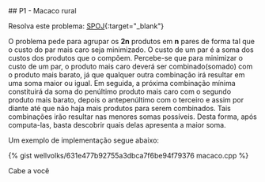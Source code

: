 <div id="macaco">
 
 </div>
## P1 - Macaco rural

Resolva este problema:
[SPOJ][spoj-MACACOMG]{:target="_blank"}

O problema pede para agrupar os <b>2n</b> produtos em <b>n</b> pares de forma tal que o custo do par mais caro seja minimizado. O custo de um par é a soma dos custos dos produtos que o compõem. Percebe-se que para minimizar o custo de um par, o produto mais caro deverá ser combinado(somado) com o produto mais barato, já que qualquer outra combinação irá resultar em uma soma maior ou igual. Em seguida, a próxima combinação mínima constituirá da soma do penúltimo produto mais caro com o segundo produto mais barato, depois o antepenúltimo com o terceiro e assim por diante até que não haja mais produtos para serem combinados. Tais combinações irão resultar nas menores somas possíveis. Desta forma, após computa-las, basta descobrir quais delas apresenta a maior soma. 

Um exemplo de implementação segue abaixo:

{% gist wellvolks/631e477b92755a3dbca7f6be94f79376 macaco.cpp %}

[spoj-MACACOMG]:		http://br.spoj.com/problems/MACACOMG/

Cabe a você
